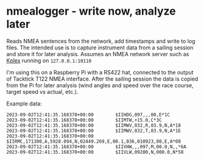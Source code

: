 # nmealogger - write now, analyze later

Reads NMEA sentences from the network, add timestamps and write to log files. The intended use is to capture instrument data
from a sailing session and store it for later analysis. Assumes an NMEA network server such as [Kplex](https://www.stripydog.com/kplex/index.html)
running on `127.0.0.1:10110`

I'm using this on a Raspberry Pi with a RS422 hat, connected to the output of Tacktick T122 NMEA interface. After the sailing session
the data is copied from the Pi for later analysis (wind angles and speed over the race course, target speed vs actual, etc.).

Example data:
```
2023-09-02T12:41:35.168370+00:00        $IIHDG,097,,,00,E*1C
2023-09-02T12:41:35.168370+00:00        $IIMTW,+15.0,C*3C
2023-09-02T12:41:35.168370+00:00        $IIMWV,032,R,03.9,N,A*18
2023-09-02T12:41:35.168370+00:00        $IIMWV,032,T,03.9,N,A*1E
2023-09-02T12:41:35.168370+00:00        $IIRMC,171300,A,5928.094,N,02449.269,E,00.1,036,010923,00,E,A*08
2023-09-02T12:41:35.168370+00:00        $IIVHW,,,097,M,00.0,N,,*6A
2023-09-02T12:41:35.168370+00:00        $IIVLW,09200,N,000.0,N*58
```
